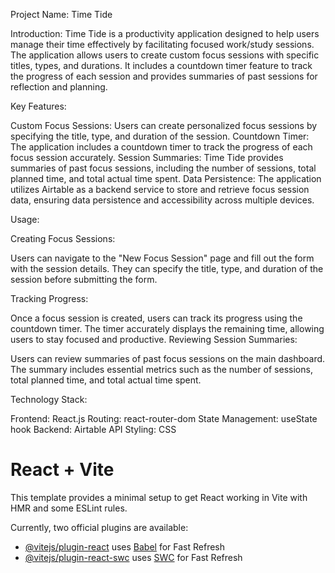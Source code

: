 Project Name: Time Tide

Introduction:
Time Tide is a productivity application designed to help users manage their time effectively by facilitating focused work/study sessions. The application allows users to create custom focus sessions with specific titles, types, and durations. It includes a countdown timer feature to track the progress of each session and provides summaries of past sessions for reflection and planning.

Key Features:

Custom Focus Sessions: Users can create personalized focus sessions by specifying the title, type, and duration of the session.
Countdown Timer: The application includes a countdown timer to track the progress of each focus session accurately.
Session Summaries: Time Tide provides summaries of past focus sessions, including the number of sessions, total planned time, and total actual time spent.
Data Persistence: The application utilizes Airtable as a backend service to store and retrieve focus session data, ensuring data persistence and accessibility across multiple devices.

Usage:

Creating Focus Sessions:

Users can navigate to the "New Focus Session" page and fill out the form with the session details.
They can specify the title, type, and duration of the session before submitting the form.

Tracking Progress:

Once a focus session is created, users can track its progress using the countdown timer.
The timer accurately displays the remaining time, allowing users to stay focused and productive.
Reviewing Session Summaries:

Users can review summaries of past focus sessions on the main dashboard.
The summary includes essential metrics such as the number of sessions, total planned time, and total actual time spent.

Technology Stack:

Frontend: React.js
Routing: react-router-dom
State Management: useState hook
Backend: Airtable API
Styling: CSS


# React + Vite

This template provides a minimal setup to get React working in Vite with HMR and some ESLint rules.

Currently, two official plugins are available:

- [@vitejs/plugin-react](https://github.com/vitejs/vite-plugin-react/blob/main/packages/plugin-react/README.md) uses [Babel](https://babeljs.io/) for Fast Refresh
- [@vitejs/plugin-react-swc](https://github.com/vitejs/vite-plugin-react-swc) uses [SWC](https://swc.rs/) for Fast Refresh
